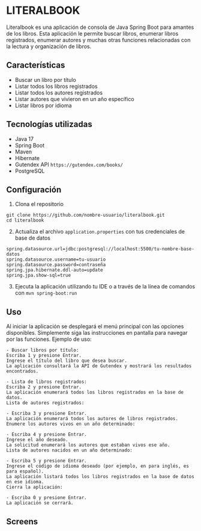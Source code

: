 # LITERALBOOK

Literalbook es una aplicación de consola de Java Spring Boot para amantes de los libros. Esta aplicación le permite buscar libros, enumerar libros registrados, enumerar autores y muchas otras funciones relacionadas con la lectura y organización de libros.

## Características

* Buscar un libro por título
* Listar todos los libros registrados
* Listar todos los autores registrados
* Listar autores que vivieron en un año específico
* Listar libros por idioma

## Tecnologías utilizadas

* Java 17
* Spring Boot
* Maven
* Hibernate
* Gutendex API `https://gutendex.com/books/`
* PostgreSQL

## Configuración

1. Clona el repositorio

```
git clone https://github.com/nombre-usuario/literalbook.git
cd literalbook
```

2. Actualiza el archivo `application.properties` con tus credenciales de base de datos

```
spring.datasource.url=jdbc:postgresql://localhost:5500/tu-nombre-base-datos
spring.datasource.username=tu-usuario
spring.datasource.password=contraseña
spring.jpa.hibernate.ddl-auto=update
spring.jpa.show-sql=true
```

3. Ejecuta la aplicación utilizando tu IDE o a través de la línea de comandos con `mvn spring-boot:run`


## Uso

Al iniciar la aplicación se desplegará el menú principal con las opciones disponibles. Simplemente siga las instrucciones en pantalla para navegar por las funciones.
Ejemplo de uso:
```
- Buscar libros por título:
Escriba 1 y presione Entrar.
Ingrese el título del libro que desea buscar.
La aplicación consultará la API de Gutendex y mostrará los resultados encontrados.

- Lista de libros registrados:
Escriba 2 y presione Entrar.
La aplicación enumerará todos los libros registrados en la base de datos.
Lista de autores registrados:

- Escriba 3 y presione Entrar.
La aplicación enumerará todos los autores de libros registrados.
Enumere los autores vivos en un año determinado:

- Escriba 4 y presione Entrar.
Ingrese el año deseado.
La solicitud enumerará los autores que estaban vivos ese año.
Lista de autores nacidos en un año determinado:

- Escriba 5 y presione Entrar.
Ingrese el código de idioma deseado (por ejemplo, en para inglés, es para español).
La aplicación listará todos los libros registrados en la base de datos en ese idioma.
Cierra la aplicación:

- Escriba 0 y presione Entrar.
La aplicación se cerrará.

```
## Screens
